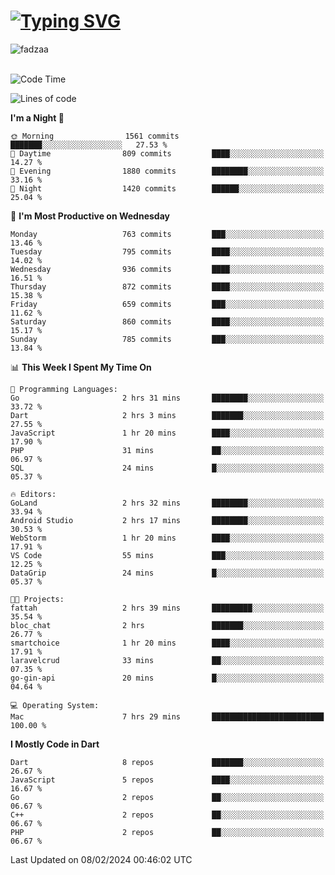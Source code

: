 
<h1 align="left"><a href="https://git.io/typing-svg"><img src="https://readme-typing-svg.demolab.com?font=Fira+Code&pause=1000&color=F7F7F7&random=false&width=600&lines=Hi+%F0%9F%91%8B%2C+I'm+Fattah+Anggit+Al+Dzakwan;Junior+Software+Developer+from+SMK+Raden+Umar+Said" alt="Typing SVG" /></a></h1>


<div align="left" display="flex"> 
  <img src="https://komarev.com/ghpvc/?username=fadzaa&label=Profile%20views&color=0e75b6&style=flat" alt="fadzaa" /> 
</div>

<br/>

<!--START_SECTION:waka-->
![Code Time](http://img.shields.io/badge/Code%20Time-316%20hrs%2028%20mins-blue)

![Lines of code](https://img.shields.io/badge/From%20Hello%20World%20I%27ve%20Written-949.4%20thousand%20lines%20of%20code-blue)

**I'm a Night 🦉** 

```text
🌞 Morning                1561 commits        ███████░░░░░░░░░░░░░░░░░░   27.53 % 
🌆 Daytime                809 commits         ████░░░░░░░░░░░░░░░░░░░░░   14.27 % 
🌃 Evening                1880 commits        ████████░░░░░░░░░░░░░░░░░   33.16 % 
🌙 Night                  1420 commits        ██████░░░░░░░░░░░░░░░░░░░   25.04 % 
```
📅 **I'm Most Productive on Wednesday** 

```text
Monday                   763 commits         ███░░░░░░░░░░░░░░░░░░░░░░   13.46 % 
Tuesday                  795 commits         ████░░░░░░░░░░░░░░░░░░░░░   14.02 % 
Wednesday                936 commits         ████░░░░░░░░░░░░░░░░░░░░░   16.51 % 
Thursday                 872 commits         ████░░░░░░░░░░░░░░░░░░░░░   15.38 % 
Friday                   659 commits         ███░░░░░░░░░░░░░░░░░░░░░░   11.62 % 
Saturday                 860 commits         ████░░░░░░░░░░░░░░░░░░░░░   15.17 % 
Sunday                   785 commits         ███░░░░░░░░░░░░░░░░░░░░░░   13.84 % 
```


📊 **This Week I Spent My Time On** 

```text
💬 Programming Languages: 
Go                       2 hrs 31 mins       ████████░░░░░░░░░░░░░░░░░   33.72 % 
Dart                     2 hrs 3 mins        ███████░░░░░░░░░░░░░░░░░░   27.55 % 
JavaScript               1 hr 20 mins        ████░░░░░░░░░░░░░░░░░░░░░   17.90 % 
PHP                      31 mins             ██░░░░░░░░░░░░░░░░░░░░░░░   06.97 % 
SQL                      24 mins             █░░░░░░░░░░░░░░░░░░░░░░░░   05.37 % 

🔥 Editors: 
GoLand                   2 hrs 32 mins       ████████░░░░░░░░░░░░░░░░░   33.94 % 
Android Studio           2 hrs 17 mins       ████████░░░░░░░░░░░░░░░░░   30.53 % 
WebStorm                 1 hr 20 mins        ████░░░░░░░░░░░░░░░░░░░░░   17.91 % 
VS Code                  55 mins             ███░░░░░░░░░░░░░░░░░░░░░░   12.25 % 
DataGrip                 24 mins             █░░░░░░░░░░░░░░░░░░░░░░░░   05.37 % 

🐱‍💻 Projects: 
fattah                   2 hrs 39 mins       █████████░░░░░░░░░░░░░░░░   35.54 % 
bloc_chat                2 hrs               ███████░░░░░░░░░░░░░░░░░░   26.77 % 
smartchoice              1 hr 20 mins        ████░░░░░░░░░░░░░░░░░░░░░   17.91 % 
laravelcrud              33 mins             ██░░░░░░░░░░░░░░░░░░░░░░░   07.35 % 
go-gin-api               20 mins             █░░░░░░░░░░░░░░░░░░░░░░░░   04.64 % 

💻 Operating System: 
Mac                      7 hrs 29 mins       █████████████████████████   100.00 % 
```

**I Mostly Code in Dart** 

```text
Dart                     8 repos             ███████░░░░░░░░░░░░░░░░░░   26.67 % 
JavaScript               5 repos             ████░░░░░░░░░░░░░░░░░░░░░   16.67 % 
Go                       2 repos             ██░░░░░░░░░░░░░░░░░░░░░░░   06.67 % 
C++                      2 repos             ██░░░░░░░░░░░░░░░░░░░░░░░   06.67 % 
PHP                      2 repos             ██░░░░░░░░░░░░░░░░░░░░░░░   06.67 % 
```




 Last Updated on 08/02/2024 00:46:02 UTC
<!--END_SECTION:waka-->

